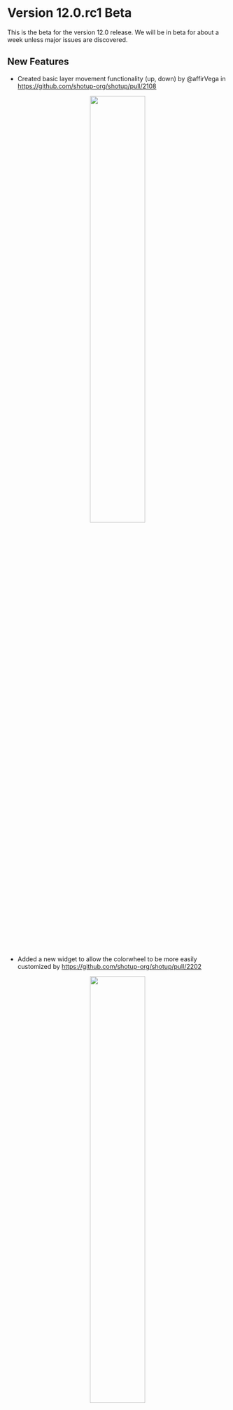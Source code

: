 # Version 12.0.rc1 Beta
This is the beta for the version 12.0 release. We will be in beta for about a week unless major issues are discovered.

## New Features
- Created basic layer movement functionality (up, down) by @affirVega in https://github.com/shotup-org/shotup/pull/2108
<p align=center><img src="https://github.com/shotup-org/shotup/blob/master/docs/images/layer.gif" width=50%> </p>

- Added a new widget to allow the colorwheel to be more easily customized by https://github.com/shotup-org/shotup/pull/2202
<p align=center><img src="https://github.com/shotup-org/shotup/blob/master/docs/images/colorwheel.png" width=50%> </p>


- Added magnifier for more precise selections by @SilasDo in https://github.com/shotup-org/shotup/pull/2219
  - The new magnifier can be enabled in ```Configuration > General > Show Magnifier``` 
  - There is an option to make the magnifier a square or circle
<p align=center><img src="https://github.com/shotup-org/shotup/blob/master/docs/images/magnifer.gif" width=50%> </p>

- Incremental markers can now have a point if you drag when placing them. @vozdeckyl in https://github.com/shotup-org/shotup/pull/2638
<p align=center><img src="https://github.com/shotup-org/shotup/blob/master/docs/images/number_pointer.png" width=50%> </p>

- Added the ability to cache the last region by @borgmanJeremy in https://github.com/shotup-org/shotup/pull/2615
  - The launcher tool will automatically populate the coordinates for the last selection region
  - If ```Configuration > General > Use last region``` is selected, Shotup will always initialize with the last successfully captured region
<p align=center><img src="https://github.com/shotup-org/shotup/blob/master/docs/images/region_launcher.png" width=50%> </p>

- Pinned screenshots can now be copied to the clipboard or saved to a file if a user right clicks on the pinned image by @zhangfuwen in https://github.com/shotup-org/shotup/pull/2519

- Users can now specify their own Imgur API Key from ```Configuration > General > Imgur API Key```. This is encouraged because as Shotup has gotten more popular we have started exceeding the upload limit of the default API key by@borgmanJeremy in https://github.com/shotup-org/shotup/pull/2503

- Added 'Save to disk' button when uploading to imgur by @AndreaMarangoni in https://github.com/shotup-org/shotup/pull/2237

- Pinned screenshots can now be zoomed with a pinch gesture by @AndreaMarangoni in https://github.com/shotup-org/shotup/pull/2447

- The SVG's have been optimized by @RiedleroD in https://github.com/shotup-org/shotup/pull/2318

- Make KDE use Freedesktop portal by @greenfoo in https://github.com/shotup-org/shotup/pull/2495

- Allow final actions when printing geometry when invoke by CLI by @borgmanJeremy in https://github.com/shotup-org/shotup/pull/2444

- Many Shotup widgets have been reworked to use .ui XML files and Qt Designer. This has been done to allow non C++ developers to more easily contribute to the graphical side of Shotup.
<p align=center><img src="https://github.com/shotup-org/shotup/blob/master/docs/images/ui_file.png" width=50%> </p>

- Updated Translations

# Bug Fixes
- Pinned images can now be moved partially offscreen on linux by @zhangfuwen in https://github.com/shotup-org/shotup/pull/2520
- Wayland builds now use KF Gui (KDE Framework tools) to fix some issues by @borgmanJeremy in https://github.com/shotup-org/shotup/pull/2305
- Fix Shotup crashes with GB locale by @AndreaMarangoni in https://github.com/shotup-org/shotup/pull/2304
- Add alternative shortcuts file for KDE Flatpak installs by @Proton-459 in https://github.com/shotup-org/shotup/pull/2357
- fixed freeze with copy URL to clipboard by @borgmanJeremy in https://github.com/shotup-org/shotup/pull/2348
- Fixed crash selecting texttool by @AndreaMarangoni in https://github.com/shotup-org/shotup/pull/2369
- Improve tooltips texts by @mmahmoudian in https://github.com/shotup-org/shotup/pull/2377
- better zsh code completion by @mmahmoudian in https://github.com/shotup-org/shotup/pull/2382
- Print info messages to stdout instead of stderr by @borgmanJeremy in https://github.com/shotup-org/shotup/pull/2639
- Fix CloseOnLastWindow caused by tool change by @veracioux in https://github.com/shotup-org/shotup/pull/2645
- fix unexpected close when launch external app by @Alaskra in https://github.com/shotup-org/shotup/pull/2617
- Fix sidebar slider not resizing by @borgmanJeremy in https://github.com/shotup-org/shotup/pull/2530
- fixed segfault when screen number exceeds screen count by @borgmanJeremy in https://github.com/shotup-org/shotup/pull/2534
- Remove extra timer shots when moving selection with keyboard by @veracioux in https://github.com/shotup-org/shotup/pull/2545
- Fix pinwidget save by @Alaskra in https://github.com/shotup-org/shotup/pull/2549
- Config error fix by @vozdeckyl in https://github.com/shotup-org/shotup/pull/2552
- Fix missing icon on snap by @vozdeckyl in https://github.com/shotup-org/shotup/pull/2616
- Fix selection offset by @veracioux in https://github.com/shotup-org/shotup/pull/2630
- Suggest setting XDG_CURRENT_DESKTOP if DE cannot be detected by @greenfoo in https://github.com/shotup-org/shotup/pull/2634
- Fix saveAsFileExtension in example config by @veracioux in https://github.com/shotup-org/shotup/pull/2414
- fixed high CPU usage on pin by @borgmanJeremy in https://github.com/shotup-org/shotup/pull/2502
- Fix alignment bug and applied many clang format warnings by @borgmanJeremy in https://github.com/shotup-org/shotup/pull/2448
- fix the --print-geometry for zsh by @mmahmoudian in https://github.com/shotup-org/shotup/pull/2437
- fix bug on macos with save dialog by @borgmanJeremy in https://github.com/shotup-org/shotup/pull/2379
- allow numpad numbers to resize and fix text artifacting on large resize by @borgmanJeremy in https://github.com/shotup-org/shotup/pull/2386
- Zooming in/out happens at different speed by @AndreaMarangoni in https://github.com/shotup-org/shotup/pull/2378
- fix: arrow tool glitches by @UnkwUsr in https://github.com/shotup-org/shotup/pull/2395
- Fix double click by @borgmanJeremy in https://github.com/shotup-org/shotup/pull/2432
- Improve Colorpicker by @deo002 in https://github.com/shotup-org/shotup/pull/2403

## New Contributors
* @AndreaMarangoni made their first contribution in https://github.com/shotup-org/shotup/pull/2304
* @samrocketman made their first contribution in https://github.com/shotup-org/shotup/pull/2311
* @affirVega made their first contribution in https://github.com/shotup-org/shotup/pull/2108
* @Proton-459 made their first contribution in https://github.com/shotup-org/shotup/pull/2357
* @SilasDo made their first contribution in https://github.com/shotup-org/shotup/pull/2219
* @UnkwUsr made their first contribution in https://github.com/shotup-org/shotup/pull/2395
* @ricardovsilva made their first contribution in https://github.com/shotup-org/shotup/pull/2518
* @greenfoo made their first contribution in https://github.com/shotup-org/shotup/pull/2495
* @zhangfuwen made their first contribution in https://github.com/shotup-org/shotup/pull/2520
* @dzg made their first contribution in https://github.com/shotup-org/shotup/pull/2566
* @Alaskra made their first contribution in https://github.com/shotup-org/shotup/pull/2549
* @vozdeckyl made their first contribution in https://github.com/shotup-org/shotup/pull/2552
* @henetiriki made their first contribution in https://github.com/shotup-org/shotup/pull/2609

**Full Changelog**: https://github.com/shotup-org/shotup/compare/v11.0.0...v12.0.rc1
